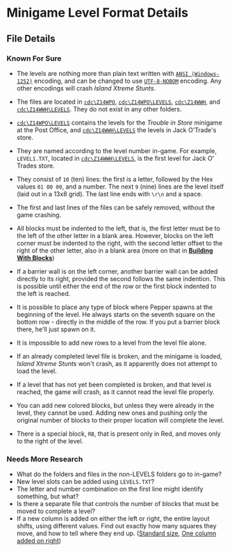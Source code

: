 Minigame Level Format Details
=============================

File Details
------------

### Known For Sure

* The levels are nothing more than plain text written with [`ANSI (Windows-1252)`](http://en.wikipedia.org/wiki/Windows-1252) encoding, and can be changed to use 
[`UTF-8-NOBOM`](http://en.wikipedia.org/wiki/UTF-8#Byte_order_mark) encoding. Any other encodings will crash *Island Xtreme Stunts*.

* The files are located in [`cdc\Z14WPO`](about:blank), [`cdc\Z14WPO\LEVELS`](about:blank), [`cdc\Z14WWH`](about:blank), and [`cdc\Z14WWH\LEVELS`](about:blank).
They do not exist in any other folders.

* [`cdc\Z14WPO\LEVELS`](about:blank) contains the levels for the *Trouble in Store* minigame at the Post Office, and [`cdc\Z14WWH\LEVELS`](about:blank) the levels in Jack O'Trade's store.

* They are named according to the level number in-game. For example, `LEVEL1.TXT`, located in [`cdc\Z14WWH\LEVELS`](about:blank), is the first level for Jack O' Trades store.

* They consist of `10` (ten) lines: the first is a letter, followed by the Hex values `01 00 00`, and a number. 
The next `9` (nine) lines are the level itself (laid out in a 13x8 grid). The last line ends with ```\r\n``` and a space.

* The first and last lines of the files can be safely removed, without the game crashing.

* All blocks must be indented to the left, that is, the first letter must be to the left of the other letter in a blank area. 
However, blocks on the left corner must be indented to the right, with the second letter offset to the right of the other letter, also in a blank area 
(more on that in [**Building With Blocks**](Tutorial.md))


* If a barrier wall is on the left corner, another barrier wall can be added directly to its right, provided the second follows the same indention.
This is possible until either the end of the row or the first block indented to the left is reached.

* It is possible to place any type of block where Pepper spawns at the beginning of the level. He always starts on the seventh square on the 
 bottom row - directly in the middle of the row. If you put a barrier block there, he'll just spawn on it.

* It is impossible to add new rows to a level from the level file alone.

* If an already completed level file is broken, and the minigame is loaded, *Island Xtreme Stunts* won't crash, as it apparently does not attempt to load the level.

* If a level that has not yet been completed is broken, and that level is reached, the game will crash, as it cannot read the level file properly.

* You can add new colored blocks, but unless they were already in the level, they cannot be used. Adding new ones and pushing only the original number of blocks
to their proper location will complete the level.

* There is a special block, `RB`, that is present only in Red, and moves only to the right of the level.

### Needs More Research

* What do the folders and files in the non-LEVELS folders go to in-game?
* New level slots can be added using `LEVELS.TXT`?
* The letter and number combination on the first line might identify something, but what?
* Is there a separate file that controls the number of blocks that must be moved to complete a level?
* If a new column is added on either the left or right, the entire layout shifts, using different values. Find out exactly how many squares they move, and how 
to tell where they end up. ([Standard size](http://www.brickshelf.com/gallery/le717/IXS/Minigame-Modding/Jack-O-Trades/Level-3/proof_of_concept.png), 
[One column added on right](http://www.brickshelf.com/gallery/le717/IXS/Minigame-Modding/Jack-O-Trades/Level-3/one_new_column_on_right.png))
